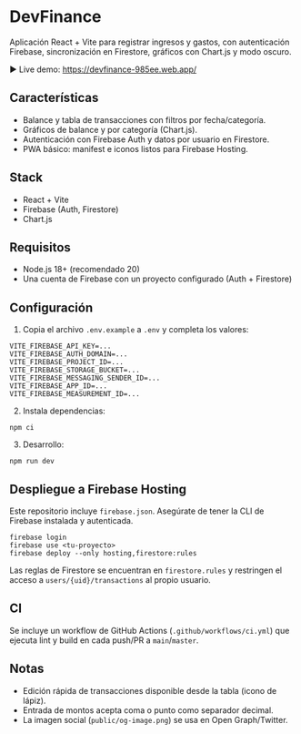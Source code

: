 # DevFinance

Aplicación React + Vite para registrar ingresos y gastos, con autenticación Firebase, sincronización en Firestore, gráficos con Chart.js y modo oscuro.

▶ Live demo: https://devfinance-985ee.web.app/

## Características

- Balance y tabla de transacciones con filtros por fecha/categoría.
- Gráficos de balance y por categoría (Chart.js).
- Autenticación con Firebase Auth y datos por usuario en Firestore.
- PWA básico: manifest e iconos listos para Firebase Hosting.

## Stack

- React + Vite
- Firebase (Auth, Firestore)
- Chart.js

## Requisitos

- Node.js 18+ (recomendado 20)
- Una cuenta de Firebase con un proyecto configurado (Auth + Firestore)

## Configuración

1) Copia el archivo `.env.example` a `.env` y completa los valores:

```
VITE_FIREBASE_API_KEY=...
VITE_FIREBASE_AUTH_DOMAIN=...
VITE_FIREBASE_PROJECT_ID=...
VITE_FIREBASE_STORAGE_BUCKET=...
VITE_FIREBASE_MESSAGING_SENDER_ID=...
VITE_FIREBASE_APP_ID=...
VITE_FIREBASE_MEASUREMENT_ID=...
```

2) Instala dependencias:

```
npm ci
```

3) Desarrollo:

```
npm run dev
```

## Despliegue a Firebase Hosting

Este repositorio incluye `firebase.json`. Asegúrate de tener la CLI de Firebase instalada y autenticada.

```
firebase login
firebase use <tu-proyecto>
firebase deploy --only hosting,firestore:rules
```

Las reglas de Firestore se encuentran en `firestore.rules` y restringen el acceso a `users/{uid}/transactions` al propio usuario.

## CI

Se incluye un workflow de GitHub Actions (`.github/workflows/ci.yml`) que ejecuta lint y build en cada push/PR a `main`/`master`.

## Notas

- Edición rápida de transacciones disponible desde la tabla (icono de lápiz).
- Entrada de montos acepta coma o punto como separador decimal.
- La imagen social (`public/og-image.png`) se usa en Open Graph/Twitter.
